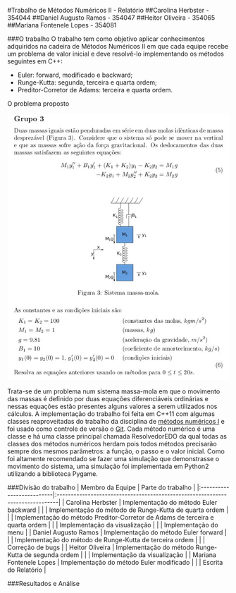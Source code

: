 
#Trabalho de Métodos Numéricos II - Relatório
##Carolina Herbster - 354044
##Daniel Augusto Ramos - 354047
##Heitor Oliveira - 354065
##Mariana Fontenele Lopes - 354081

###O trabalho
O trabalho tem como objetivo aplicar conhecimentos adquiridos na cadeira de Métodos Numéricos II em que cada equipe recebe um problema de valor inicial e deve resolvê-lo implementando os métodos seguintes em C++:

* Euler: forward, modificado e backward;
* Runge-Kutta: segunda, terceira e quarta ordem;
* Preditor-Corretor de Adams: terceira e quarta ordem.

O problema proposto

<p align="center"><img src="./apresentação/enunciado.png"/></p>

Trata-se de um problema num sistema massa-mola em que o movimento das massas é definido por duas equações diferenciáveis ordinárias e nessas equações estão presentes alguns valores a serem utilizados nos cálculos. A implementação do trabalho foi feita em C++11 com algumas classes reaproveitadas do trabalho da disciplina de [métodos numéricos I](https://github.com/danisson/final-metodos1) e foi usado como controle de versão o [Git](https://github.com/danisson/final-metodos2). Cada método numérico é uma classe e há uma classe principal chamada ResolvedorEDO da qual todas as classes dos métodos numéricos herdam pois todos métodos precisarão sempre dos mesmos parâmetros: a função, o passo e o valor inicial.
Como foi altamente recomendado se fazer uma simulação que demonstrasse o movimento do sistema, uma simulação foi implementada em Python2 utilizando a biblioteca Pygame.

###Divisão do trabalho
| Membro da Equipe 			| Parte do trabalho 										                   	|
|:--------------------------|:------------------------------------------------------------------------------|
| Carolina Herbster  		| Implementação do método Euler backward										|
|							| Implementação do método de Runge-Kutta de quarta ordem						|
|							| Implementação do método Preditor-Corretor de Adams de terceira e quarta ordem	|
|							| Implementação da visualização													|
|							| Implementação do menu															|
| Daniel Augusto Ramos		| Implementação do método Euler forward											|
|							| Implementação do método de Runge-Kutta de terceira ordem						|
|							| Correção de bugs																|
| Heitor Oliveira			| Implementação do método Runge-Kutta de segunda ordem							|
|							| Implementação da visualização													|
| Mariana Fontenele Lopes	| Implementação do método Euler modificado										|
|							| Escrita do Relatório 															|

###Resultados e Análise
